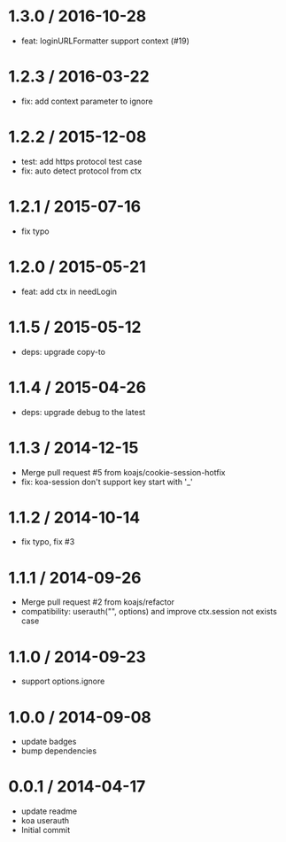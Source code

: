 
1.3.0 / 2016-10-28
==================

  * feat: loginURLFormatter support context (#19)

1.2.3 / 2016-03-22
==================

  * fix: add context parameter to ignore

1.2.2 / 2015-12-08
==================

 * test: add https protocol test case
 * fix: auto detect protocol from ctx

1.2.1 / 2015-07-16
==================

  * fix typo

1.2.0 / 2015-05-21
==================

  * feat: add ctx in needLogin

1.1.5 / 2015-05-12
==================

 * deps: upgrade copy-to

1.1.4 / 2015-04-26
==================

  * deps: upgrade debug to the latest

1.1.3 / 2014-12-15
==================

  * Merge pull request #5 from koajs/cookie-session-hotfix
  * fix: koa-session don't support key start with '_'

1.1.2 / 2014-10-14
==================

  * fix typo, fix #3

1.1.1 / 2014-09-26
==================

  * Merge pull request #2 from koajs/refactor
  * compatibility: userauth("", options) and improve ctx.session not exists case

1.1.0 / 2014-09-23
==================

  * support options.ignore

1.0.0 / 2014-09-08
==================

  * update badges
  * bump dependencies

0.0.1 / 2014-04-17
==================

  * update readme
  * koa userauth
  * Initial commit

